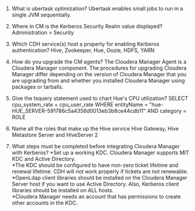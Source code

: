 1. What is ubertask optimization?
Ubertask enables small jobs to run in a single JVM sequentially.

2. Where in CM is the Kerberos Security Realm value displayed?
Administration > Security

3. Which CDH service(s) host a property for enabling Kerberos authentication?
Hive, Zookeeper, Hue, Oozie, HDFS, YARN

4. How do you upgrade the CM agents?
The Cloudera Manager Agent is a Cloudera Manager component. The procedures for upgrading Cloudera Manager differ depending on the version of Cloudera Manager that you are upgrading from and whether you installed Cloudera Manager using packages or tarballs. 

5. Give the tsquery statement used to chart Hue's CPU utilization?
SELECT cpu_system_rate + cpu_user_rate WHERE entityName = "hue-HUE_SERVER-591786c5a4358d0013eb3b8ce44cdb11" AND category = ROLE

6. Name all the roles that make up the Hive service
Hive Gateway, Hive Metastore Server and HiveServer 2

7. What steps must be completed before integrating Cloudera Manager with Kerberos?
*Set up a working KDC. Cloudera Manager supports MIT KDC and Active Directory.                        
*The KDC should be configured to have non-zero ticket lifetime and renewal lifetime. CDH will not work properly if tickets are not renewable.                        
*OpenLdap client libraries should be installed on the Cloudera Manager Server host if you want to use Active Directory. Also, Kerberos client libraries should be installed on ALL hosts.                        
*Cloudera Manager needs an account that has permissions to create other accounts in the KDC.
